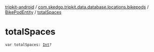 [tripkit-android](../../index.md) / [com.skedgo.tripkit.data.database.locations.bikepods](../index.md) / [BikePodEntity](index.md) / [totalSpaces](./total-spaces.md)

# totalSpaces

`var totalSpaces: `[`Int`](https://kotlinlang.org/api/latest/jvm/stdlib/kotlin/-int/index.html)`?`